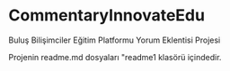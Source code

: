 # CommentaryInnovateEdu
Buluş Bilişimciler Eğitim Platformu Yorum Eklentisi Projesi

Projenin readme.md dosyaları "readme1 klasörü içindedir.

